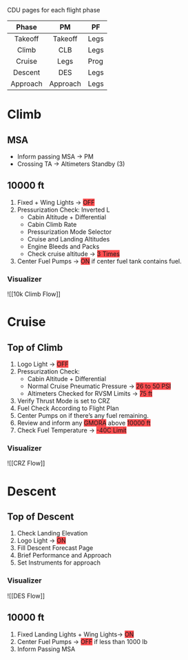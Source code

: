 CDU pages for each flight phase

|  Phase   |    PM    | PF   |
|:--------:|:--------:| ---- |
| Takeoff  | Takeoff  | Legs |
|  Climb   |   CLB    | Legs |
|  Cruise  |   Legs   | Prog |
| Descent  |   DES    | Legs |
| Approach | Approach | Legs |

# Climb

## MSA

- Inform passing MSA → PM
- Crossing TA → Altimeters Standby (3)

## 10000 ft

1. Fixed + Wing Lights → <span style="background:#ff4d4f">OFF</span>
2. Pressurization Check: Inverted L
	- Cabin Altitude + Differential
	- Cabin Climb Rate
	- Pressurization Mode Selector
	- Cruise and Landing Altitudes
	- Engine Bleeds and Packs
	- Check cruise altitude → <span style="background:#ff4d4f">3 Times</span>
3. Center Fuel Pumps → <span style="background:#ff4d4f">ON</span> if center fuel tank contains fuel.
### Visualizer
![[10k Climb Flow]]



# Cruise

## Top of Climb

1. Logo Light → <span style="background:#ff4d4f">OFF</span>
2. Pressurization Check:
	- Cabin Altitude + Differential
	- Normal Cruise Pneumatic Pressure → <span style="background:#ff4d4f">26 to 50 PSI</span>
	- Altimeters Checked for RVSM Limits → <span style="background:#ff4d4f">75 ft</span>
3. Verify Thrust Mode is set to CRZ
4. Fuel Check According to Flight Plan
5. Center Pumps on if there’s any fuel remaining.
6. Review and inform any <span style="background:#ff4d4f">GMORA</span> above <span style="background:#ff4d4f">10000 ft</span>
7. Check Fuel Temperature → <span style="background:#ff4d4f">-40C Limit</span>

### Visualizer
![[CRZ Flow]]

# Descent

## Top of Descent

1. Check Landing Elevation
2. Logo Light → <span style="background:#ff4d4f">ON</span>
3. Fill Descent Forecast Page
4. Brief Performance and Approach
5. Set Instruments for approach
### Visualizer
![[DES Flow]]



## 10000 ft

1. Fixed Landing Lights + Wing Lights→ <span style="background:#ff4d4f">ON</span>
2. Center Fuel Pumps → <span style="background:#ff4d4f">OFF</span> if less than 1000 lb
3. Inform Passing MSA